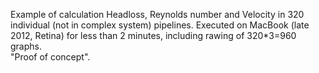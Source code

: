 Example of calculation Headloss, Reynolds number and Velocity in 320 individual (not in complex system) pipelines. Executed on MacBook (late 2012, Retina) for less than 2 minutes, including rawing of 320*3=960 graphs.  
"Proof of concept".
